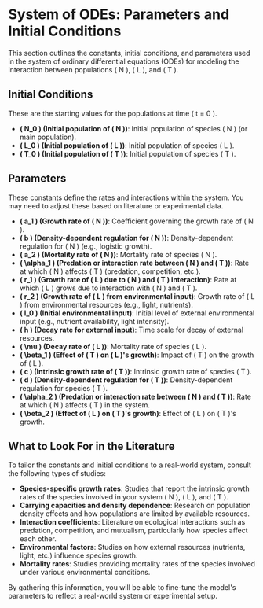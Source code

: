 # System of ODEs: Parameters and Initial Conditions

This section outlines the constants, initial conditions, and parameters used in the system of ordinary differential equations (ODEs) for modeling the interaction between populations \( N \), \( L \), and \( T \).

## Initial Conditions
These are the starting values for the populations at time \( t = 0 \).

- **\( N_0 \) (Initial population of \( N \))**: Initial population of species \( N \) (or main population).
- **\( L_0 \) (Initial population of \( L \))**: Initial population of species \( L \).
- **\( T_0 \) (Initial population of \( T \))**: Initial population of species \( T \).

## Parameters
These constants define the rates and interactions within the system. You may need to adjust these based on literature or experimental data.

- **\( a_1 \) (Growth rate of \( N \))**: Coefficient governing the growth rate of \( N \).
- **\( b \) (Density-dependent regulation for \( N \))**: Density-dependent regulation for \( N \) (e.g., logistic growth).
- **\( a_2 \) (Mortality rate of \( N \))**: Mortality rate of species \( N \).
- **\( \alpha_1 \) (Predation or interaction rate between \( N \) and \( T \))**: Rate at which \( N \) affects \( T \) (predation, competition, etc.).
- **\( r_1 \) (Growth rate of \( L \) due to \( N \) and \( T \) interaction)**: Rate at which \( L \) grows due to interaction with \( N \) and \( T \).
- **\( r_2 \) (Growth rate of \( L \) from environmental input)**: Growth rate of \( L \) from environmental resources (e.g., light, nutrients).
- **\( I_0 \) (Initial environmental input)**: Initial level of external environmental input (e.g., nutrient availability, light intensity).
- **\( h \) (Decay rate for external input)**: Time scale for decay of external resources.
- **\( \mu \) (Decay rate of \( L \))**: Mortality rate of species \( L \).
- **\( \beta_1 \) (Effect of \( T \) on \( L \)'s growth)**: Impact of \( T \) on the growth of \( L \).
- **\( c \) (Intrinsic growth rate of \( T \))**: Intrinsic growth rate of species \( T \).
- **\( d \) (Density-dependent regulation for \( T \))**: Density-dependent regulation for species \( T \).
- **\( \alpha_2 \) (Predation or interaction rate between \( N \) and \( T \))**: Rate at which \( N \) affects \( T \) in the system.
- **\( \beta_2 \) (Effect of \( L \) on \( T \)'s growth)**: Effect of \( L \) on \( T \)'s growth.

## What to Look For in the Literature
To tailor the constants and initial conditions to a real-world system, consult the following types of studies:
- **Species-specific growth rates**: Studies that report the intrinsic growth rates of the species involved in your system \( N \), \( L \), and \( T \).
- **Carrying capacities and density dependence**: Research on population density effects and how populations are limited by available resources.
- **Interaction coefficients**: Literature on ecological interactions such as predation, competition, and mutualism, particularly how species affect each other.
- **Environmental factors**: Studies on how external resources (nutrients, light, etc.) influence species growth.
- **Mortality rates**: Studies providing mortality rates of the species involved under various environmental conditions.

By gathering this information, you will be able to fine-tune the model's parameters to reflect a real-world system or experimental setup.
